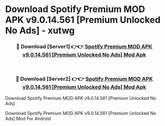 # Download Spotify Premium MOD APK v9.0.14.561 [Premium Unlocked No Ads] - xutwg


<div align="center">
<h3>🔴 Download [Server1] 👉👉 <a href="https://apk-comot.site?title=Spotify_Premium_MOD_APK_v9.0.14.561_[Premium_Unlocked_No_Ads]">Spotify Premium MOD APK v9.0.14.561 [Premium Unlocked No Ads] Mod Apk</a></h3><br>
<h3>🔴 Download [Server2] 👉👉 <a href="https://apk-comot.site?title=Spotify_Premium_MOD_APK_v9.0.14.561_[Premium_Unlocked_No_Ads]">Spotify Premium MOD APK v9.0.14.561 [Premium Unlocked No Ads] Mod Apk</a></h3>
</div>



Download Spotify Premium MOD APK v9.0.14.561 [Premium Unlocked No Ads] 

Download Spotify Premium MOD APK v9.0.14.561 [Premium Unlocked No Ads] Mod For Android